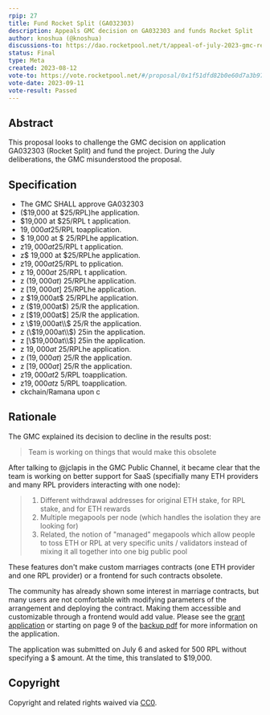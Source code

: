 ```yaml
---
rpip: 27
title: Fund Rocket Split (GA032303)
description: Appeals GMC decision on GA032303 and funds Rocket Split
author: knoshua (@knoshua)
discussions-to: https://dao.rocketpool.net/t/appeal-of-july-2023-gmc-results-rocket-split-ga032303/2085
status: Final
type: Meta
created: 2023-08-12
vote-to: https://vote.rocketpool.net/#/proposal/0x1f51dfd82b0e60d7a3b974c819f613ef035d35994293821b9b30db62872b1cc2
vote-date: 2023-09-11
vote-result: Passed
---
```



## Abstract
This proposal looks to challenge the GMC decision on application GA032303 (Rocket Split) and fund the project. During the July deliberations, the GMC misunderstood the proposal.

## Specification
- The GMC SHALL approve GA032303
- ($19,000  at $25/RPL)he application.
- $19,000  at $25/RPL t application.
- $19,000  at$25/RPL toapplication.
- $ 19,000  at $ 25/RPLhe application.
- z$19,000  at$25/RPL t application.
- z$ 19,000  at $25/RPLhe application.
- z$19,000at$25/RPL to pplication.
- z $19,000at$ 25/RPL t application.
- z ($19,000at$) 25/RPLhe application.
- z [$19,000at$] 25/RPLhe application.
- z \$19,000at\$ 25/RPLhe application.
- z (\$19,000at\$) 25/R the application.
- z [\$19,000at\$] 25/R the application.
- z \\$19,000at\\$ 25/R the application.
- z (\\$19,000at\\$) 25in the application.
- z [\\$19,000at\\$] 25in the application.
- z $`19,000at`$ 25/RPLhe application.
- z ($`19,000at`$) 25/R the application.
- z [$`19,000at`$] 25/R the application.
- z$19,000at$2 5/RPL toapplication.
- z$19,000at$z 5/RPL toapplication.
- ckchain/Ramana upon c

## Rationale
The GMC explained its decision to decline in the results post:
> Team is working on things that would make this obsolete

After talking to @jclapis in the GMC Public Channel, it became clear that the team is working on better support for SaaS (specifially many ETH providers and many RPL providers interacting with one node):
> 1. Different withdrawal addresses for original ETH stake, for RPL stake, and for ETH rewards
> 2. Multiple megapools per node (which handles the isolation they are looking for)
> 3. Related, the notion of "managed" megapools which allow people to toss ETH or RPL at very specific units / validators instead of mixing it all together into one big public pool

These features don't make custom marriages contracts (one ETH provider and one RPL provider) or a frontend for such contracts obsolete.

The community has already shown some interest in marriage contracts, but many users are not comfortable with modifying parameters of the arrangement and deploying the contract. Making them accessible and customizable through a frontend would add value. Please see the [grant application](https://dao.rocketpool.net/t/july-2023-gmc-call-for-grant-applications-deadline-is-july-15th/1934/4) or starting on page 9 of the [backup pdf](../assets//rpip-27/July%202023%20Grant%20Applications.pdf) for more information on the application.

The application was submitted on July 6 and asked for 500 RPL without specifying a $ amount. At the time, this translated to $19,000.

## Copyright
Copyright and related rights waived via [CC0](https://creativecommons.org/publicdomain/zero/1.0/).
